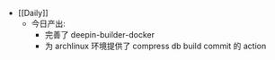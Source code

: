 - [[Daily]]
	- 今日产出:
		- 完善了 deepin-builder-docker
		- 为 archlinux 环境提供了 compress db build commit 的 action